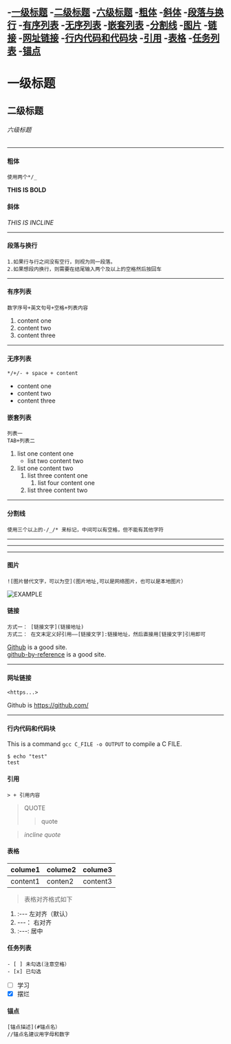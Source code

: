 -[一级标题](#一级标题)
	-[二级标题](#二级标题)
			-[六级标题](#六级标题)
		-[粗体](#粗体)
		-[斜体](#斜体)
		-[段落与换行](#段落与换行)
		-[有序列表](#有序列表)
		-[无序列表](#无序列表)
		-[嵌套列表](#嵌套列表)
		-[分割线](#分割线)
		-[图片](#图片)
		-[链接](#链接)
		-[网址链接](#网址链接)
		-[行内代码和代码块](#行内代码和代码块)
		-[引用](#引用)
		-[表格](#表格)
		-[任务列表](#任务列表)
		-[锚点](#锚点)
-----
# 一级标题
## 二级标题
###### 六级标题

------

#### 粗体
```
使用两个*/_
```
**THIS IS BOLD**

#### 斜体
*THIS IS INCLINE*

-------

#### 段落与换行
```
1.如果行与行之间没有空行，则视为同一段落。  
2.如果想段内换行，则需要在结尾输入两个及以上的空格然后按回车
```


---

#### 有序列表
```
数字序号+英文句号+空格+列表内容
```
1. content one
2. content two
3. content three

---
#### 无序列表
```
*/+/- + space + content
```
- content one
- content two
- content three

#### 嵌套列表
```
列表一
TAB+列表二
```
1. list one content one
	- list two content two
2. list one content two
	1. list three content one
		1. list four content one
	2. list three content two

---

#### 分割线
```
使用三个以上的-/_/* 来标记，中间可以有空格，但不能有其他字符
```
----------
*********
__________

#### 图片
```
![图片替代文字，可以为空](图片地址,可以是网络图片，也可以是本地图片）
```
![EXAMPLE](./img/temp.jpg)


#### 链接
```
方式一： [链接文字](链接地址)
方式二： 在文末定义好引用——[链接文字]:链接地址，然后直接用[链接文字]引用即可
```
[Github](https://github.com/) is a good site.  
[github-by-reference] is a good site.

[github-by-reference]:
https://github.com/

----

#### 网址链接
```
<https...>
```
Github is <https://github.com/>

----

#### 行内代码和代码块
This is a command `gcc C_FILE -o OUTPUT` to compile a C FILE.
```shell
$ echo "test"
test
```

#### 引用
`> + 引用内容`
> QUOTE
>> quote  

> *incline quote*


#### 表格
|colume1|colume2|colume3|
|----|----|:---:|
|content1|conten2|content3|
> 表格对齐格式如下  
1. :--- 左对齐（默认）
2. ---： 右对齐
3. :---: 居中

#### 任务列表
```
- [ ] 未勾选(注意空格）
- [x] 已勾选
```
- [ ] 学习
- [x] 摆烂

#### 锚点
```
[锚点描述](#锚点名）
//锚点名建议用字母和数字
```

